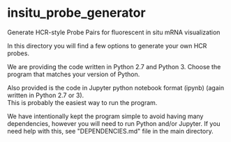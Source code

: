 # insitu_probe_generator
Generate HCR-style Probe Pairs for fluorescent in situ mRNA visualization

In this directory you will find a few options to generate your own HCR probes.

We are providing the code written in Python 2.7 and Python 3. Choose the program that matches your version of Python. 

Also provided is the code in Jupyter python notebook format (ipynb) (again written in Python 2.7 or 3).  
  This is probably the easiest way to run the program.
  
We have intentionally kept the program simple to avoid having many dependencies, however you will need to run Python and/or Jupyter. If you need help with this, see "DEPENDENCIES.md" file in the main directory.
